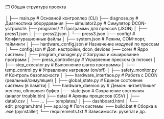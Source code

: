🗂️ Общая структура проекта

│
├── main.py                 # Основной контроллер (CLI)
├── diagnose.py             # Диагностика оборудования
├── simulator2.py            # Симулятор DCON-устройств
├── programs/               # Программы для прессов (JSON)
│   ├── press1.json
│   ├── press2.json
│   └── press3.json
├── config/                 # Конфигурационные файлы
│   ├── system.json         # Режим, COM-порт, тайминги
│   ├── hardware_config.json # Назначение модулей по прессам
│   └── config.json         # Доп. настройки, dcon_devices
├── core/                   # Ядро системы
│   ├── program_manager.py  # Загрузка и кэширование программ
│   ├── press_controller.py # Управление прессом (в потоке)
│   ├── step_executor.py    # Выполнение шагов программы
│   ├── temp_control.py     # Управление нагревом (on/off)
│   ├── safety_monitor.py   # Контроль безопасности
│   ├── hardware_interface.py # Работа с DCON (реальный/симуляция)
│   ├── global_state.py     # Единое состояние системы (в памяти)
│   └── hardware_daemon.py  # Демон: читает/пишет железо, обновляет буфер
├── state.json              # Сохранение состояния (аналог trouble.bin)
├── data/                   # Архивы процессов (CSV)
│   ├── data0.csv
│   └── ...
├── templates/ 
│   ├── dashboard.html
│   └── edit_program.html
├── app.log                 # Логи системы
├── build.bat               # Сборка в .exe (pyinstaller)
└── requirements.txt        # Зависимости: pyserial и др.
